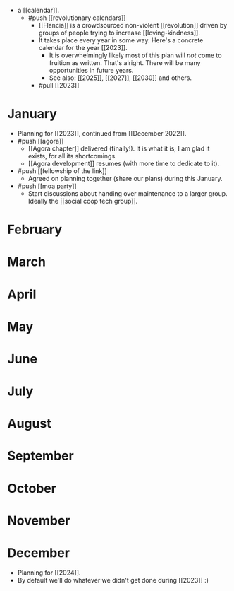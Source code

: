 - a [[calendar]].
  - #push [[revolutionary calendars]]
    - [[Flancia]] is a crowdsourced non-violent [[revolution]] driven by groups of people trying to increase [[loving-kindness]].
    - It takes place every year in some way. Here's a concrete calendar for the year [[2023]].
      - It is overwhelmingly likely most of this plan will *not* come to fruition as written. That's alright. There will be many opportunities in future years.
      - See also: [[2025]], [[2027]], [[2030]] and others.
	- #pull [[2023]]

# January
- Planning for [[2023]], continued from [[December 2022]].
- #push [[agora]]
	- [[Agora chapter]] delivered (finally!). It is what it is; I am glad it exists, for all its shortcomings.
	- [[Agora development]] resumes (with more time to dedicate to it).
- #push [[fellowship of the link]]
	- Agreed on planning together (share our plans) during this January.
- #push [[moa party]]
	- Start discussions about handing over maintenance to a larger group. Ideally the [[social coop tech group]].

# February

# March

# April

# May

# June

# July

# August

# September

# October

# November

# December

- Planning for [[2024]].
- By default we'll do whatever we didn't get done during [[2023]] :)
